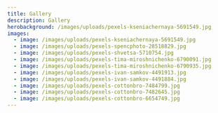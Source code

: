 ```yaml
---
title: Gallery
description: Gallery
herobackground: /images/uploads/pexels-kseniachernaya-5691549.jpg
images:
  - image: /images/uploads/pexels-kseniachernaya-5691549.jpg
  - image: /images/uploads/pexels-spencphoto-28518829.jpg
  - image: /images/uploads/pexels-shvetsa-5710754.jpg
  - image: /images/uploads/pexels-tima-miroshnichenko-6790091.jpg
  - image: /images/uploads/pexels-tima-miroshnichenko-6790935.jpg
  - image: /images/uploads/pexels-ivan-samkov-4491913.jpg
  - image: /images/uploads/pexels-ivan-samkov-4491884.jpg
  - image: /images/uploads/pexels-cottonbro-7484799.jpg
  - image: /images/uploads/pexels-cottonbro-7482645.jpg
  - image: /images/uploads/pexels-cottonbro-6654749.jpg
---
```

